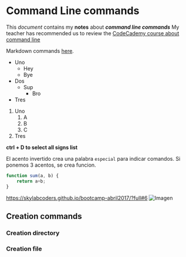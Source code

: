 # Command Line commands

This *document* contains my **notes** about ***command line commands***
My teacher has recommended us to review the [CodeCademy course about command line](https://www.codecademy.com/learn/learn-the-command-line)

Markdown commands [here](https://github.com/SublimeText-Markdown/MarkdownEditing).

- Uno
    + Hey
    + Bye
- Dos
    + Sup
        * Bro
- Tres

1. Uno
    1. A
    2. B
    3. C
3. Tres

**ctrl + D to select all signs list**

El acento invertido crea una palabra `especial` para indicar comandos.
Si ponemos 3 acentos, se crea funcion.
```javascript
function sum(a, b) {
    return a+b;
}
```

https://skylabcoders.github.io/bootcamp-abril2017/?full#6
![Imagen](http://i.blogs.es/85042c/as17-148-22727/650_1200.jpg)

## Creation commands

### Creation directory

### Creation file

